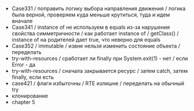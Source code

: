 + Case331 / поправить логику выбора направления движения / логика была верной, проверяем куда меньше крутиться, туда и идем вначале
+ Case341 / instance of не используем в equals из-за нарушения свойства симметричности / как работает instance of / getClass() / instance of на родителей дает true, что неверно для equals
+ Case352 / immutable / извне нельзя изменить состояние объекта / переделать
+ try-with-resources / сработает ли finally при System.exit(1) - нет / если Error - да
+ try-with-resources / сначала закрывается ресурс / затем catch, затем finally, если есть
+ case421 / флаги избыточны / RTE излишне / переделать на обычный try
+ клонирование
+ chapter 5
